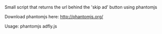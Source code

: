 Small script that returns the url behind the 'skip ad' button using phantomjs

Download phantomjs here: http://phantomjs.org/

Usage: phantomjs adfly.js <adfly url>
